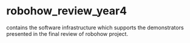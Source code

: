 # robohow_review_year4
contains the software infrastructure which supports the demonstrators presented in the final review of robohow project.
